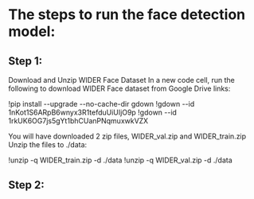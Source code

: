 # The steps to run the face detection model:

## Step 1:
Download and Unzip WIDER Face Dataset
In a new code cell, run the following to download WIDER Face dataset from Google Drive links:

!pip install --upgrade --no-cache-dir gdown
!gdown --id 1nKot1S6ARpB6wnyx3R1tefduUiUIjO9p
!gdown --id 1rkUK6OG7js5gYt1bhCUanPNqmuxwkVZX

You will have downloaded 2 zip files, WIDER_val.zip and WIDER_train.zip
Unzip the files to ./data:

!unzip -q WIDER_train.zip -d ./data
!unzip -q WIDER_val.zip -d ./data

## Step 2:

